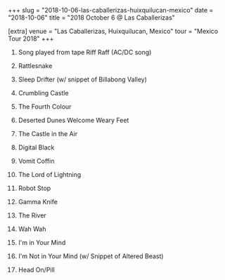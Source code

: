 +++
slug = "2018-10-06-las-caballerizas-huixquilucan-mexico"
date = "2018-10-06"
title = "2018 October 6 @ Las Caballerizas"

[extra]
venue = "Las Caballerizas, Huixquilucan, Mexico"
tour = "Mexico Tour 2018"
+++


 1. Song played from tape
    Riff Raff
    (AC/DC song)

 2. Rattlesnake

 3. Sleep Drifter
    (w/ snippet of Billabong Valley)

 4. Crumbling Castle

 5. The Fourth Colour

 6. Deserted Dunes Welcome Weary Feet

 7. The Castle in the Air

 8. Digital Black

 9. Vomit Coffin

10. The Lord of Lightning

11. Robot Stop

12. Gamma Knife

13. The River

14. Wah Wah

15. I'm in Your Mind

16. I'm Not in Your Mind
    (w/ Snippet of Altered Beast)

17. Head On/Pill


